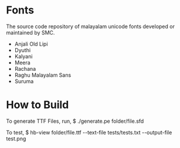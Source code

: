 Fonts
=====

The source code repository of malayalam unicode fonts developed or maintained by SMC.

* Anjali Old Lipi
* Dyuthi
* Kalyani
* Meera
* Rachana
* Raghu Malayalam Sans
* Suruma

How to Build
=====

To generate TTF Files, run,
    $ ./generate.pe folder/file.sfd

To test,
    $ hb-view folder/file.ttf --text-file tests/tests.txt --output-file test.png
